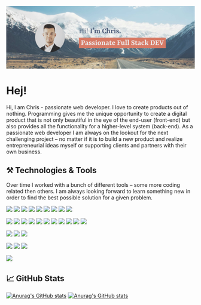 [![Christopher Liedtke Header](https://raw.githubusercontent.com/christopherliedtke/christopherliedtke/main/img/github_header_cl_1500x500.png 'Header')](https://christopherliedtke.github.io/)

# Hej!

Hi, I am Chris - passionate web developer. I love to create products out of nothing. Programming gives me the unique opportunity to create a digital product that is not only beautiful in the eye of the end-user (front-end) but also provides all the functionality for a higher-level system (back-end). As a passionate web developer I am always on the lookout for the next challenging project &ndash; no matter if it is to build a new product and realize entrepreneurial ideas myself or supporting clients and partners with their own business.

## ⚒️ Technologies & Tools

Over time I worked with a bunch of different tools &ndash; some more coding related then others. I am always looking forward to learn something new in order to find the best possible solution for a given problem.

![](https://img.shields.io/badge/Code-Node.js-informational?style=flat&logo=node-dot-js&logoColor=white&color=D77A65&labelColor=465573)
![](https://img.shields.io/badge/Code-Vue.js-informational?style=flat&logo=vue-dot-js&logoColor=white&color=D77A65&labelColor=465573)
![](https://img.shields.io/badge/Code-React.js-informational?style=flat&logo=react&logoColor=white&color=D77A65&labelColor=465573)
![](https://img.shields.io/badge/Code-Gatsby.js-informational?style=flat&logo=gatsby&logoColor=white&color=D77A65&labelColor=465573)
![](https://img.shields.io/badge/Code-jQuery.js-informational?style=flat&logo=jquery&logoColor=white&color=D77A65&labelColor=465573)
![](https://img.shields.io/badge/Code-JavaScript-informational?style=flat&logo=javascript&logoColor=white&color=D77A65&labelColor=465573)
![](https://img.shields.io/badge/Code-CSS-informational?style=flat&logo=css3&logoColor=white&color=D77A65&labelColor=465573)
![](https://img.shields.io/badge/Code-HTML-informational?style=flat&logo=html5&logoColor=white&color=D77A65&labelColor=465573)
![](https://img.shields.io/badge/Code-SASS-informational?style=flat&logo=sass&logoColor=white&color=D77A65&labelColor=465573)

![](https://img.shields.io/badge/Tool-GraphQL-informational?style=flat&logo=graphql&logoColor=white&color=D77A65&labelColor=465573)
![](https://img.shields.io/badge/Tool-Bootstrap-informational?style=flat&logo=bootstrap&logoColor=white&color=D77A65&labelColor=465573)
![](https://img.shields.io/badge/Tool-MaterialUI-informational?style=flat&logo=material-ui&logoColor=white&color=D77A65&labelColor=465573)
![](https://img.shields.io/badge/Tool-Git-informational?style=flat&logo=git&logoColor=white&color=D77A65&labelColor=465573)
![](https://img.shields.io/badge/Tool-GitHub-informational?style=flat&logo=github&logoColor=white&color=D77A65&labelColor=465573)
![](https://img.shields.io/badge/Tool-Here%20Maps-informational?style=flat&logo=here&logoColor=white&color=D77A65&labelColor=465573)
![](https://img.shields.io/badge/Tool-Stripe-informational?style=flat&logo=stripe&logoColor=white&color=D77A65&labelColor=465573)
![](https://img.shields.io/badge/Tool-Socket.IO-informational?style=flat&logo=socket-dot-io&logoColor=white&color=D77A65&labelColor=465573)
![](https://img.shields.io/badge/Tool-Google%20Analytics-informational?style=flat&logo=google-analytics&logoColor=white&color=D77A65&labelColor=465573)
![](https://img.shields.io/badge/Tool-Google%20Ads-informational?style=flat&logo=google-ads&logoColor=white&color=D77A65&labelColor=465573)
![](https://img.shields.io/badge/Tool-Google%20Search%20Console-informational?style=flat&logo=google-search-console&logoColor=white&color=D77A65&labelColor=465573)

![](https://img.shields.io/badge/DB-mongoDB-informational?style=flat&logo=mongodb&logoColor=white&color=D77A65&labelColor=465573)
![](https://img.shields.io/badge/DB-PostgreSQL-informational?style=flat&logo=postgresql&logoColor=white&color=D77A65&labelColor=465573)
![](https://img.shields.io/badge/DB-Redis-informational?style=flat&logo=redis&logoColor=white&color=D77A65&labelColor=465573)

![](https://img.shields.io/badge/CMS-WordPress-informational?style=flat&logo=wordpress&logoColor=white&color=D77A65&labelColor=465573)
![](https://img.shields.io/badge/CMS-Strapi-informational?style=flat&logo=strapi&logoColor=white&color=D77A65&labelColor=465573)
![](https://img.shields.io/badge/CMS-Contentful-informational?style=flat&logo=contentful&logoColor=white&color=D77A65&labelColor=465573)

![](https://img.shields.io/badge/Editor-VS%20Code-informational?style=flat&logo=visual-studio-code&logoColor=white&color=D77A65&labelColor=465573)

## 📈 GitHub Stats

[![Anurag's GitHub stats](https://github-readme-stats.vercel.app/api?username=christopherliedtke&show_icons=true&theme=nord&count_private=true&hide=contribs,prs,issues&title_color=465573&text_color=465573&icon_color=D77A65&bg_color=FCFBFA&hide_border=true)](https://github.com/christopherliedtke/github-readme-stats)
[![Anurag's GitHub stats](https://github-readme-stats.vercel.app/api/top-langs/?username=christopherliedtke&show_icons=true&theme=nord&count_private=true&hide=contribs,prs&title_color=465573&text_color=465573&icon_color=D77A65&bg_color=FCFBFA&hide_border=true)](https://github.com/christopherliedtke/github-readme-stats)

<!--
**christopherliedtke/christopherliedtke** is a ✨ _special_ ✨ repository because its `README.md` (this file) appears on your GitHub profile.

Here are some ideas to get you started:

- 🔭 I’m currently working on ...
- 🌱 I’m currently learning ...
- 👯 I’m looking to collaborate on ...
- 🤔 I’m looking for help with ...
- 💬 Ask me about ...
- 📫 How to reach me: ...
- 😄 Pronouns: ...
- ⚡ Fun fact: ...
-->
